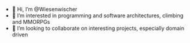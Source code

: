- 👋 Hi, I’m @Wiesenwischer
- 👀 I’m interested in programming and software architectures, climbing and MMORPGs
- 💞️ I’m looking to collaborate on interesting projects, especially domain driven

<!---
Wiesenwischer/Wiesenwischer is a ✨ special ✨ repository because its `README.md` (this file) appears on your GitHub profile.
You can click the Preview link to take a look at your changes.
--->
